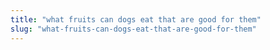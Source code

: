 ```yaml
---
title: "what fruits can dogs eat that are good for them"
slug: "what-fruits-can-dogs-eat-that-are-good-for-them"
---
```


